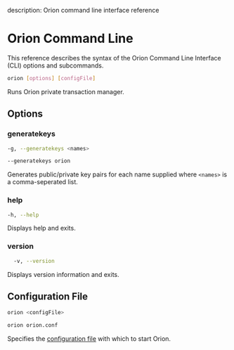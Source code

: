 description: Orion command line interface reference
<!--- END of page meta data -->

# Orion Command Line

This reference describes the syntax of the Orion Command Line Interface (CLI) options and subcommands.

```bash
orion [options] [configFile]
```

Runs Orion private transaction manager.

## Options

### generatekeys

```bash tab="Syntax"
-g, --generatekeys <names>
```

```bash tab="Example"
--generatekeys orion
```

Generates public/private key pairs for each name supplied where `<names>` is a comma-seperated list. 

### help

```bash tab="Syntax"
-h, --help
```

Displays help and exits.

### version

```bash tab="Syntax"
  -v, --version
```

Displays version information and exits.

 
## Configuration File 

```bash tab="Syntax"
orion <configFile>
```

```bash tab="Example"
orion orion.conf
```

Specifies the [configuration file](../Configuring-Orion/Configuration-File.md) with which to start Orion. 